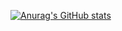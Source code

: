 [![Anurag's GitHub stats](https://github-readme-stats.vercel.app/api?username=Galv3ia&theme=tokyonight)](https://github.com/anuraghazra/github-readme-stats)
